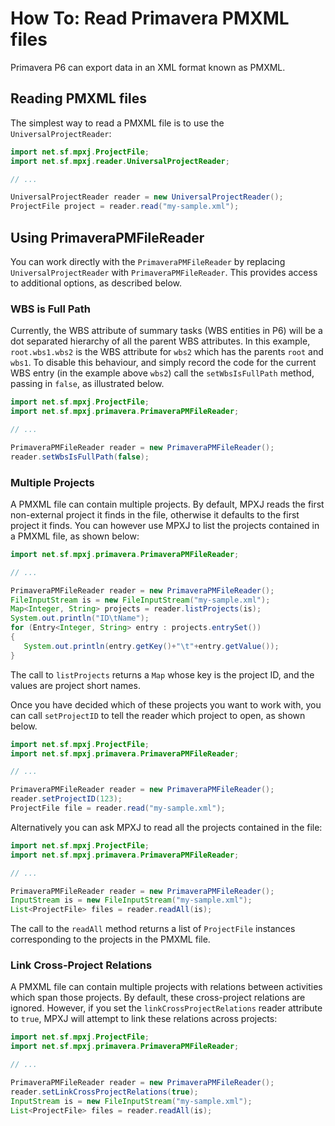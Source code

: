 # How To: Read Primavera PMXML files
Primavera P6 can export data in an XML format known as PMXML.

## Reading PMXML files
The simplest way to read a PMXML file is to use the `UniversalProjectReader`:

```java
import net.sf.mpxj.ProjectFile;
import net.sf.mpxj.reader.UniversalProjectReader;

// ...

UniversalProjectReader reader = new UniversalProjectReader();
ProjectFile project = reader.read("my-sample.xml");
```

## Using PrimaveraPMFileReader
You can work directly with the `PrimaveraPMFileReader` by replacing
`UniversalProjectReader` with `PrimaveraPMFileReader`. This provides access to
additional options, as described below.

### WBS is Full Path
Currently, the WBS attribute of summary tasks (WBS entities in P6) will be a dot
separated hierarchy of all the parent WBS attributes.
In this example, `root.wbs1.wbs2` is the WBS attribute for `wbs2` which has
the parents `root` and `wbs1`. To disable this behaviour, and simply record
the code for the current WBS entry (in the example above `wbs2`) call the
`setWbsIsFullPath` method, passing in `false`, as illustrated below.  


```java
import net.sf.mpxj.ProjectFile;
import net.sf.mpxj.primavera.PrimaveraPMFileReader;

// ...

PrimaveraPMFileReader reader = new PrimaveraPMFileReader();
reader.setWbsIsFullPath(false);
```

### Multiple Projects
A PMXML file can contain multiple projects. By default, MPXJ reads the first
non-external project it finds in the file, otherwise it defaults to the first
project it finds. You can however use MPXJ to list the projects contained in a
PMXML file, as shown below:

```java
import net.sf.mpxj.primavera.PrimaveraPMFileReader;

// ...

PrimaveraPMFileReader reader = new PrimaveraPMFileReader();
FileInputStream is = new FileInputStream("my-sample.xml");
Map<Integer, String> projects = reader.listProjects(is);
System.out.println("ID\tName");
for (Entry<Integer, String> entry : projects.entrySet())
{
   System.out.println(entry.getKey()+"\t"+entry.getValue());
}
```
The call to `listProjects` returns a `Map` whose key is the project ID,
and the values are project short names.

Once you have decided which of these projects you want to work with, you can
call `setProjectID` to tell the reader which project to open, as shown below.

```java
import net.sf.mpxj.ProjectFile;
import net.sf.mpxj.primavera.PrimaveraPMFileReader;

// ...

PrimaveraPMFileReader reader = new PrimaveraPMFileReader();
reader.setProjectID(123);
ProjectFile file = reader.read("my-sample.xml");
```

Alternatively you can ask MPXJ to read all the projects contained in the file:

```java
import net.sf.mpxj.ProjectFile;
import net.sf.mpxj.primavera.PrimaveraPMFileReader;

// ...

PrimaveraPMFileReader reader = new PrimaveraPMFileReader();
InputStream is = new FileInputStream("my-sample.xml");
List<ProjectFile> files = reader.readAll(is);
```

The call to the `readAll` method returns a list of `ProjectFile` instances
corresponding to the projects in the PMXML file.

### Link Cross-Project Relations
A PMXML file can contain multiple projects with relations between activities
which span those projects. By default, these cross-project relations are ignored.
However, if you set the `linkCrossProjectRelations` reader attribute to `true`,
MPXJ will attempt to link these relations across projects: 

```java
import net.sf.mpxj.ProjectFile;
import net.sf.mpxj.primavera.PrimaveraPMFileReader;

// ...

PrimaveraPMFileReader reader = new PrimaveraPMFileReader();
reader.setLinkCrossProjectRelations(true);
InputStream is = new FileInputStream("my-sample.xml");
List<ProjectFile> files = reader.readAll(is);
```
